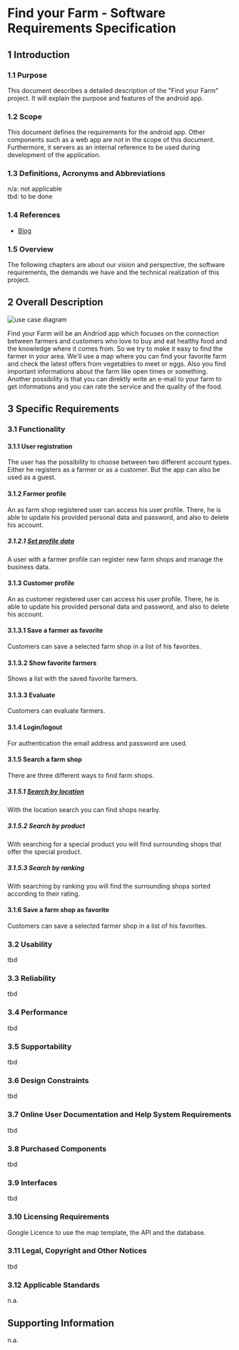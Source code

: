 # Find your Farm - Software Requirements Specification


## 1 Introduction


### 1.1 Purpose

This document describes a detailed description of the "Find your Farm" project. 
It will explain the purpose and features of the android app.

### 1.2 Scope

This document defines the requirements for the android app. Other components such as a web app are not in the scope of this document. 
Furthermore, it servers as an internal reference to be used during development of the application.

### 1.3 Definitions, Acronyms and Abbreviations

n/a: not applicable  
tbd: to be done


### 1.4 References


* [Blog](https://findyourfarm.wordpress.com/)


### 1.5 Overview

The following chapters are about our vision and perspective, the software requirements, the demands we have and the technical realization of this project.

## 2 Overall Description

![use case diagram](/OverallUseCaseDiagram.jpg)

Find your Farm will be an Andriod app which focuses on the connection between farmers and customers who love to buy and eat healthy food and the knowledge where it comes from. So we try to make it easy to find the farmer in your area. We'll use a map where you can find your favorite farm and check the latest offers from vegetables to meet or eggs. Also you find important informations about the farm like open times or something. Another possibility is that you can direktly write an e-mail to your farm to get informations and you can rate the service and the quality of the food.

## 3 Specific Requirements

### 3.1 Functionality

#### 3.1.1 User registration

The user has the possibility to choose between two different account types. 
Either he registers as a farmer or as a customer. But the app can also be used as a guest.

#### 3.1.2 Farmer profile
An as farm shop registered user can access his user profile. There, he is able to update his provided personal data and password, and also to delete his account. 
##### 3.1.2.1 [Set profile data](https://github.com/FyF-Team/fyf/blob/master/UC/UC%20set%20profile%20data.md)
A user with a farmer profile can register new farm shops and manage the business data.

#### 3.1.3 Customer profile
An as customer registered user can access his user profile. There, he is able to update his provided personal data and password, and also to delete his account.
#### 3.1.3.1 Save a farmer as favorite
Customers can save a selected farm shop in a list of his favorites.
#### 3.1.3.2 Show favorite farmers
Shows a list with the saved favorite farmers.
#### 3.1.3.3 Evaluate
Customers can evaluate farmers.

#### 3.1.4 Login/logout
For authentication the email address and password are used.

#### 3.1.5 Search a farm shop
There are three different ways to find farm shops.

##### 3.1.5.1 [Search by location](https://github.com/FyF-Team/fyf/blob/master/UC/UC%20search%20by%20location.md)
With the location search you can find shops nearby.
##### 3.1.5.2 Search by product
With searching for a special product you will find surrounding shops that offer the special product.
##### 3.1.5.3 Search by ranking
With searching by ranking you will find the surrounding shops sorted according to their rating.

#### 3.1.6 Save a farm shop as favorite
Customers can save a selected farmer shop in a list of his favorites.

### 3.2 Usability
tbd


### 3.3 Reliability
tbd


### 3.4 Performance
tbd


### 3.5 Supportability
tbd


### 3.6 Design Constraints
tbd

### 3.7 Online User Documentation and Help System Requirements
tbd


### 3.8 Purchased Components
tbd

### 3.9 Interfaces
tbd


### 3.10 Licensing Requirements

Google Licence to use the map template, the API and the database.

### 3.11 Legal, Copyright and Other Notices
tbd


### 3.12 Applicable Standards

n.a.

## Supporting Information

n.a.



